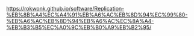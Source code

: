 https://rokwonk.github.io/software/Replication-%EB%8B%A4%EC%A4%91%EB%A6%AC%EB%8D%94%EC%99%80-%EB%A6%AC%EB%8D%94%EB%A6%AC%EC%8A%A4-%EB%B3%B5%EC%A0%9C%EB%B0%A9%EB%B2%95/
